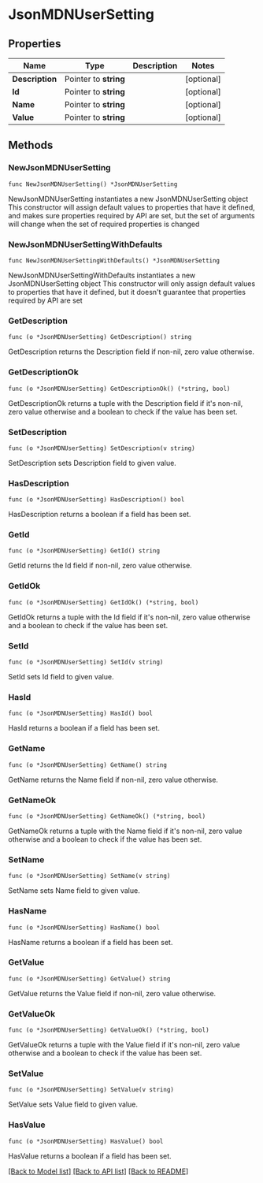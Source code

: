 # JsonMDNUserSetting

## Properties

Name | Type | Description | Notes
------------ | ------------- | ------------- | -------------
**Description** | Pointer to **string** |  | [optional] 
**Id** | Pointer to **string** |  | [optional] 
**Name** | Pointer to **string** |  | [optional] 
**Value** | Pointer to **string** |  | [optional] 

## Methods

### NewJsonMDNUserSetting

`func NewJsonMDNUserSetting() *JsonMDNUserSetting`

NewJsonMDNUserSetting instantiates a new JsonMDNUserSetting object
This constructor will assign default values to properties that have it defined,
and makes sure properties required by API are set, but the set of arguments
will change when the set of required properties is changed

### NewJsonMDNUserSettingWithDefaults

`func NewJsonMDNUserSettingWithDefaults() *JsonMDNUserSetting`

NewJsonMDNUserSettingWithDefaults instantiates a new JsonMDNUserSetting object
This constructor will only assign default values to properties that have it defined,
but it doesn't guarantee that properties required by API are set

### GetDescription

`func (o *JsonMDNUserSetting) GetDescription() string`

GetDescription returns the Description field if non-nil, zero value otherwise.

### GetDescriptionOk

`func (o *JsonMDNUserSetting) GetDescriptionOk() (*string, bool)`

GetDescriptionOk returns a tuple with the Description field if it's non-nil, zero value otherwise
and a boolean to check if the value has been set.

### SetDescription

`func (o *JsonMDNUserSetting) SetDescription(v string)`

SetDescription sets Description field to given value.

### HasDescription

`func (o *JsonMDNUserSetting) HasDescription() bool`

HasDescription returns a boolean if a field has been set.

### GetId

`func (o *JsonMDNUserSetting) GetId() string`

GetId returns the Id field if non-nil, zero value otherwise.

### GetIdOk

`func (o *JsonMDNUserSetting) GetIdOk() (*string, bool)`

GetIdOk returns a tuple with the Id field if it's non-nil, zero value otherwise
and a boolean to check if the value has been set.

### SetId

`func (o *JsonMDNUserSetting) SetId(v string)`

SetId sets Id field to given value.

### HasId

`func (o *JsonMDNUserSetting) HasId() bool`

HasId returns a boolean if a field has been set.

### GetName

`func (o *JsonMDNUserSetting) GetName() string`

GetName returns the Name field if non-nil, zero value otherwise.

### GetNameOk

`func (o *JsonMDNUserSetting) GetNameOk() (*string, bool)`

GetNameOk returns a tuple with the Name field if it's non-nil, zero value otherwise
and a boolean to check if the value has been set.

### SetName

`func (o *JsonMDNUserSetting) SetName(v string)`

SetName sets Name field to given value.

### HasName

`func (o *JsonMDNUserSetting) HasName() bool`

HasName returns a boolean if a field has been set.

### GetValue

`func (o *JsonMDNUserSetting) GetValue() string`

GetValue returns the Value field if non-nil, zero value otherwise.

### GetValueOk

`func (o *JsonMDNUserSetting) GetValueOk() (*string, bool)`

GetValueOk returns a tuple with the Value field if it's non-nil, zero value otherwise
and a boolean to check if the value has been set.

### SetValue

`func (o *JsonMDNUserSetting) SetValue(v string)`

SetValue sets Value field to given value.

### HasValue

`func (o *JsonMDNUserSetting) HasValue() bool`

HasValue returns a boolean if a field has been set.


[[Back to Model list]](../README.md#documentation-for-models) [[Back to API list]](../README.md#documentation-for-api-endpoints) [[Back to README]](../README.md)


